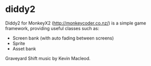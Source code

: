 # diddy2
Diddy2 for MonkeyX2 (http://monkeycoder.co.nz/) is a simple game framework, providing useful classes such as:

* Screen bank (with auto fading between screens)
* Sprite
* Asset bank


Graveyard Shift music by Kevin Macleod.
